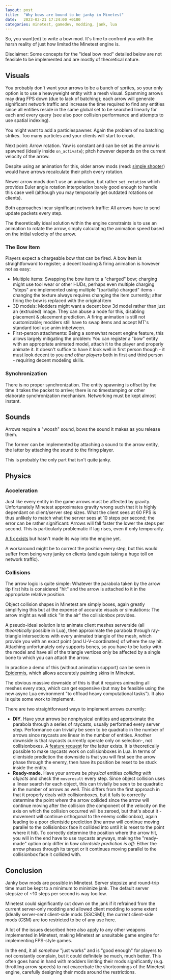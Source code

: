 ```yaml
---
layout: post
title:  "Why bows are bound to be janky in Minetest"
date:   2023-02-21 17:24:00 +0100
categories: minetest, gamedev, modding, jank, lua
---
```


So, you want(ed) to write a bow mod. It's time to confront you with the harsh reality of just how limited the Minetest engine is.

Disclaimer: Some concepts for the "ideal bow mod" detailed below are not feasible to be implemented and are mostly of theoretical nature.

## Visuals

You probably don't want your arrows to be a bunch of sprites, so your only option
is to use a heavyweight entity with a mesh visual.
Spamming arrows may drag FPS down (due to lack of batching);
each arrow will generate significant network traffic and increase the time
required to find any entities since all entities reside in the same global set to be
searched linearly for each and every query (see also poor collision performance and attempts to use spatial indexing).

You might want to add a particlespawner. Again the problem of no batching strikes.
Too many particles and your clients will start to croak.

Next point: Arrow rotation. Yaw is constant and can be set as the arrow is spawned (ideally inside `on_activate`); pitch however depends on the current velocity of the arrow.

Despite using an animation for this, older arrow mods
(read: [simple shooter](https://github.com/stujones11/shooter/blob/master/shooter_crossbow/init.lua))
would have arrows recalculate their pitch every rotation.

Newer arrow mods don't use an animation, but rather `set_rotation` which
provides Euler angle rotation interpolation barely good enough to handle this case well
(although you may temporarily get outdated rotations on clients).

Both approaches incur significant network traffic: All arrows have to send update packets every step.

The theoretically ideal solution within the engine constraints is to use an animation to rotate the arrow,
simply calculating the animation speed based on the initial velocity of the arrow.

### The Bow Item

Players expect a chargeable bow that can be fired. A bow item is straightforward to register; a decent loading & firing animation is however not as easy:

* Multiple items: Swapping the bow item to a "charged" bow; charging might use tool wear or other HUDs,
  perhaps even multiple charging "steps" are implemented using multiple "(partially) charged" items
  \- changing the texture always requires changing the item currently; after firing the bow is replaced with the original item
* 3D models: Modders might want a decent bow 3d model rather than just an (extruded) image.
  They can abuse a node for this, disabling placement & placement prediction.
  A firing animation is still not customizable; modders still have to swap items and accept MT's standard tool use anim inbetween.
* First-person attachments: Being a somewhat recent engine feature, this allows largely mitigating the problem:
  You can register a "bow" entity with an appropriate animated model, attach it to the player and properly animate it.
  It doesn't suffice to have it look well in first person though
  \- it must look decent to you *and other players* both in first and third person - requiring decent modeling skills.

### Synchronization

There is no proper synchronization. The entity spawning is offset by the time it takes the packet to arrive;
there is no timestamping or other elaborate synchronization mechanism. Networking must be kept almost instant.

## Sounds

Arrows require a "woosh" sound, bows the sound it makes as you release them.

The former can be implemented by attaching a sound to the arrow entity,
the latter by attaching the sound to the firing player.

This is probably the only part that isn't quite janky.

## Physics

### Acceleration

Just like every entity in the game arrows must be affected by gravity.
Unfortunately Minetest approximates gravity wrong such that it is highly dependant
on client/server step sizes. What the client sees at 60 FPS is thus unlikely to match
what the server sees at 10 steps per second; the error can be rather significant:
Arrows will fall faster the lower the steps per second.
This is particularly problematic if lag rises, even if only temporarily.

[A fix exists](https://github.com/minetest/minetest/pull/12353) but hasn't made its way into the engine yet.

A workaround might be to correct the position every step,
but this would suffer from being very janky on clients
(and again taking a huge toll on network traffic).

### Collisions

The arrow logic is quite simple: Whatever the parabola taken by the arrow tip first hits
is considered "hit" and the arrow is attached to it in the appropriate relative position.

Object collision shapes in Minetest are simply boxes, again greatly simplifying this but at the expense
of accurate visuals or simulations: The arrow might as well stick "in the air" the collisionbox provides.

A pseudo-ideal solution is to animate client meshes serverside (all *theoretically* possible in Lua),
then approximate the parabola through ray-triangle intersections with every animated triangle of the mesh,
which provide you with an exact point (and U-V-coordinates) of where the ray hit.
Attaching unfortunately only supports bones, so you have to be lucky with the model
and have all of the triangle vertices only be affected by a single bone to which you can attach the arrow.

In practice a demo of this (without animation support)
can be seen in [Epidermis](https://github.com/appgurueu/epidermis),
which allows accurately painting skins in Minetest.

The obvious massive downside of this is that it requires animating all meshes every step, which can get expensive
(but may be feasible using the new async Lua environment "to offload heavy computational tasks").
It also is quite some work to implement.

There are two straightforward ways to implement arrows currently:

* **DIY.** Have your arrows be nonphysical entities and approximate the parabola through a series of raycasts,
  usually performed every server step. Performance can trivially be seen to be quadratic in the number of arrows since raycasts
  are linear in the number of entities. Another downside is that raycasts currently operate only on selection-, not collisionboxes.
  A [feature request](https://github.com/minetest/minetest/issues/12673) for the latter exists. It is theoretically possible
  to make raycasts work on collisionboxes in Lua.
  In terms of clientside prediction the downside is that you will first see the arrow phase through the enemy,
  then have its position be reset to be stuck inside the entity.
* **Ready-made.** Have your arrows be *physical* entities *colliding with objects* and check the `moveresult` every step.
  Since object collision uses a linear search for each object, this can trivially be seen to be quadratic in the number of arrows as well.
  This differs from the first approach in that it properly deals with collisionboxes, but it fails to correctly determine the point *where* the arrow collided
  since the arrow will continue moving after the collision
  (the component of the velocity on the axis on which the collision occurred will be zeroed, but that's about it - movement will continue orthogonal to the enemy collisionbox),
  again leading to a poor clientside prediction (the arrow will continue moving parallel to the collisionbox face it collided into until it is reset to the point where it hit).
  To correctly determine the position where the arrow hit, you will in the end have to use raycasts anyways, making the "ready-made" option only differ
  in *how clientside prediction is off*: Either the arrow phases through its target or it continues moving parallel to the collisionbox face it collided with.

## Conclusion

Janky bow mods are possible in Minetest.
Server stepsize and round-trip time must be kept to a minimum to minimize jank.
The default server stepsize of ~10 steps per second is way too low.

Minetest could significantly cut down on the jank if it refrained from the current
server-only modding and allowed client modding to some extent (ideally server-sent client-side mods (SSCSM));
the current client-side mods (CSM) are too restricted to be of any use here.

A lot of the issues described here also apply to any other weapons implemented in Minetest,
making Minetest an unsuitable game engine for implementing FPS-style games.

In the end, it all *somehow* "just works" and is "good enough"
for players to not constantly complain, but it could definitely be much, much better.
This often goes hand in hand with modders limiting their mods significantly (e.g. throttling arrow speeds)
to not exacerbate the shortcomings of the Minetest engine, carefully designing their mods around the restrictions.
